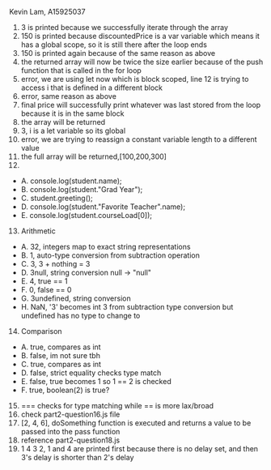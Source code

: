 Kevin Lam, A15925037

1. 3 is printed because we successfully iterate through the array 
2. 150 is printed because discountedPrice is a var variable which means it has a global scope, so it is still there after the loop ends
3. 150 is printed again because of the same reason as above 
4. the returned array will now be twice the size earlier because of the push function that is called in the for loop
5. error, we are using let now which is block scoped, line 12 is trying to access i that is defined in a different block
6. error, same reason as above
7. final price will successfully print whatever was last stored from the loop because it is in the same block
8. the array will be returned
9. 3, i is a let variable so its global
10. error, we are trying to reassign a constant variable length to a different value
11. the full array will be returned,[100,200,300]
12. 
 - A. console.log(student.name);
 - B. console.log(student."Grad Year");
 - C. student.greeting();
 - D. console.log(student."Favorite Teacher".name);
 - E. console.log(student.courseLoad[0]);
13. Arithmetic
 - A. 32, integers map to exact string representations
 - B. 1, auto-type conversion from subtraction operation
 - C. 3, 3 + nothing = 3
 - D. 3null, string conversion null -> "null"
 - E. 4, true == 1
 - F. 0, false == 0
 - G. 3undefined, string conversion
 - H. NaN, '3' becomes int 3 from subtraction type conversion but undefined has no type to change to
14. Comparison
 - A. true, compares as int
 - B. false, im not sure tbh
 - C. true, compares as int
 - D. false, strict equality checks type match
 - E. false, true becomes 1 so 1 == 2 is checked
 - F. true, boolean(2) is true?
15. === checks for type matching while == is more lax/broad
16. check part2-question16.js file
17. [2, 4, 6], doSomething function is executed and returns a value to be passed into the pass function
18. reference part2-question18.js
19. 1 4 3 2, 1 and 4 are printed first because there is no delay set, and then 3's delay is shorter than 2's delay